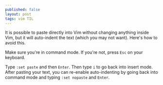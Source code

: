 ```yaml
---
published: false
layout: post
tags: vim TIL
---
```

It is possible to paste directly into Vim without changing anything inside Vim, but it will auto-indent the text (which you may not want). Here's how to avoid this.

Make sure you're in command mode. If you're not, press `Esc` on your keyboard.

Type `:set paste` and then `Enter`. Then type `i` to go back into insert mode. After pasting your text, you can re-enable auto-indenting by going back into command mode and typing `:set nopaste` and `Enter`.
